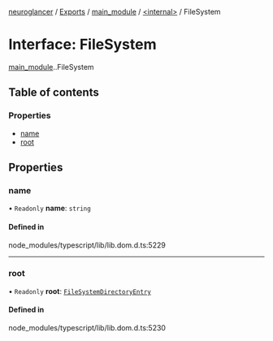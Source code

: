 [neuroglancer](../README.md) / [Exports](../modules.md) / [main\_module](../modules/main_module.md) / [<internal\>](../modules/main_module._internal_.md) / FileSystem

# Interface: FileSystem

[main_module](../modules/main_module.md).[<internal>](../modules/main_module._internal_.md).FileSystem

## Table of contents

### Properties

- [name](main_module._internal_.FileSystem.md#name)
- [root](main_module._internal_.FileSystem.md#root)

## Properties

### name

• `Readonly` **name**: `string`

#### Defined in

node_modules/typescript/lib/lib.dom.d.ts:5229

___

### root

• `Readonly` **root**: [`FileSystemDirectoryEntry`](../modules/main_module._internal_.md#filesystemdirectoryentry)

#### Defined in

node_modules/typescript/lib/lib.dom.d.ts:5230
